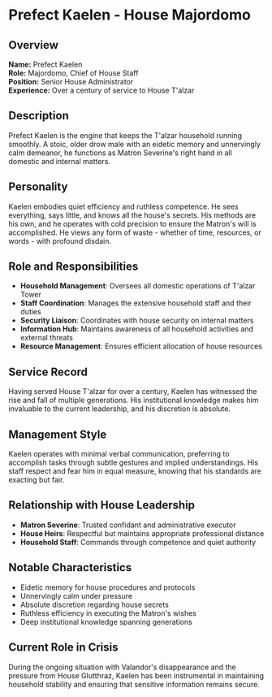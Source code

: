 # Prefect Kaelen - House Majordomo

<link rel="stylesheet" href="../drow_theme.css">

## Overview
**Name:** Prefect Kaelen  
**Role:** Majordomo, Chief of House Staff  
**Position:** Senior House Administrator  
**Experience:** Over a century of service to House T'alzar  

## Description
Prefect Kaelen is the engine that keeps the T'alzar household running smoothly. A stoic, older drow male with an eidetic memory and unnervingly calm demeanor, he functions as Matron Severine's right hand in all domestic and internal matters.

## Personality
Kaelen embodies quiet efficiency and ruthless competence. He sees everything, says little, and knows all the house's secrets. His methods are his own, and he operates with cold precision to ensure the Matron's will is accomplished. He views any form of waste - whether of time, resources, or words - with profound disdain.

## Role and Responsibilities
- **Household Management**: Oversees all domestic operations of T'alzar Tower
- **Staff Coordination**: Manages the extensive household staff and their duties
- **Security Liaison**: Coordinates with house security on internal matters
- **Information Hub**: Maintains awareness of all household activities and external threats
- **Resource Management**: Ensures efficient allocation of house resources

## Service Record
Having served House T'alzar for over a century, Kaelen has witnessed the rise and fall of multiple generations. His institutional knowledge makes him invaluable to the current leadership, and his discretion is absolute.

## Management Style
Kaelen operates with minimal verbal communication, preferring to accomplish tasks through subtle gestures and implied understandings. His staff respect and fear him in equal measure, knowing that his standards are exacting but fair.

## Relationship with House Leadership
- **Matron Severine**: Trusted confidant and administrative executor
- **House Heirs**: Respectful but maintains appropriate professional distance
- **Household Staff**: Commands through competence and quiet authority

## Notable Characteristics
- Eidetic memory for house procedures and protocols
- Unnervingly calm under pressure
- Absolute discretion regarding house secrets
- Ruthless efficiency in executing the Matron's wishes
- Deep institutional knowledge spanning generations

## Current Role in Crisis
During the ongoing situation with Valandor's disappearance and the pressure from House Glutthraz, Kaelen has been instrumental in maintaining household stability and ensuring that sensitive information remains secure.